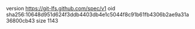 version https://git-lfs.github.com/spec/v1
oid sha256:10648d951d624f3ddb4403db4e1c5044f8c91b61fb4306b2ae9a31a36800cb43
size 1143
